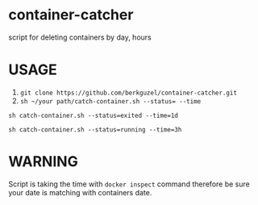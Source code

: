 # container-catcher
script for deleting containers by day, hours

# USAGE

1. `git clone https://github.com/berkguzel/container-catcher.git`
1. `sh ~/your path/catch-container.sh --status= --time `


```
sh catch-container.sh --status=exited --time=1d

sh catch-container.sh --status=running --time=3h
```

# WARNING

Script is taking the time with `docker inspect` command therefore be sure your date is matching with containers date.